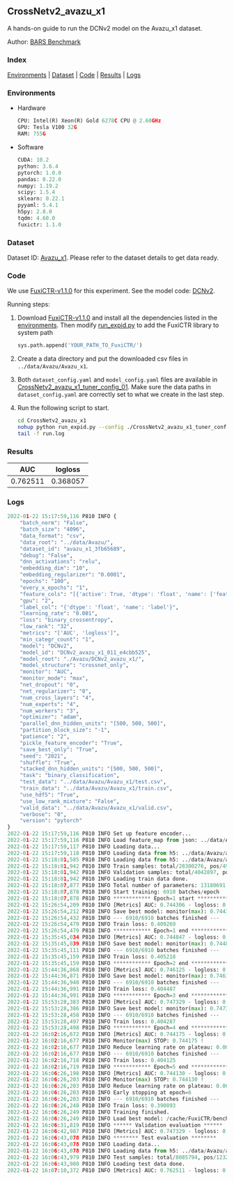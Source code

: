 ## CrossNetv2_avazu_x1

A hands-on guide to run the DCNv2 model on the Avazu_x1 dataset.

Author: [BARS Benchmark](https://github.com/reczoo/BARS/blob/main/CITATION)

### Index
[Environments](#Environments) | [Dataset](#Dataset) | [Code](#Code) | [Results](#Results) | [Logs](#Logs)

### Environments
+ Hardware

  ```python
  CPU: Intel(R) Xeon(R) Gold 6278C CPU @ 2.60GHz
  GPU: Tesla V100 32G
  RAM: 755G

  ```

+ Software

  ```python
  CUDA: 10.2
  python: 3.6.4
  pytorch: 1.0.0
  pandas: 0.22.0
  numpy: 1.19.2
  scipy: 1.5.4
  sklearn: 0.22.1
  pyyaml: 5.4.1
  h5py: 2.8.0
  tqdm: 4.60.0
  fuxictr: 1.1.0

  ```

### Dataset
Dataset ID: [Avazu_x1](https://github.com/reczoo/Datasets/tree/main/Avazu/Avazu_x1). Please refer to the dataset details to get data ready.

### Code

We use [FuxiCTR-v1.1.0](https://github.com/reczoo/FuxiCTR/tree/v1.1.0) for this experiment. See the model code: [DCNv2](https://github.com/reczoo/FuxiCTR/blob/v1.1.0/fuxictr/pytorch/models/DCNv2.py).

Running steps:

1. Download [FuxiCTR-v1.1.0](https://github.com/reczoo/FuxiCTR/archive/refs/tags/v1.1.0.zip) and install all the dependencies listed in the [environments](#environments). Then modify [run_expid.py](./run_expid.py#L5) to add the FuxiCTR library to system path
    
    ```python
    sys.path.append('YOUR_PATH_TO_FuxiCTR/')
    ```

2. Create a data directory and put the downloaded csv files in `../data/Avazu/Avazu_x1`.

3. Both `dataset_config.yaml` and `model_config.yaml` files are available in [CrossNetv2_avazu_x1_tuner_config_01](./CrossNetv2_avazu_x1_tuner_config_01). Make sure the data paths in `dataset_config.yaml` are correctly set to what we create in the last step.

4. Run the following script to start.

    ```bash
    cd CrossNetv2_avazu_x1
    nohup python run_expid.py --config ./CrossNetv2_avazu_x1_tuner_config_01 --expid DCNv2_avazu_x1_011_e4cbb525 --gpu 0 > run.log &
    tail -f run.log
    ```

### Results

| AUC | logloss  |
|:--------------------:|:--------------------:|
| 0.762511 | 0.368057  |


### Logs
```python
2022-01-22 15:17:59,116 P810 INFO {
    "batch_norm": "False",
    "batch_size": "4096",
    "data_format": "csv",
    "data_root": "../data/Avazu/",
    "dataset_id": "avazu_x1_3fb65689",
    "debug": "False",
    "dnn_activations": "relu",
    "embedding_dim": "10",
    "embedding_regularizer": "0.0001",
    "epochs": "100",
    "every_x_epochs": "1",
    "feature_cols": "[{'active': True, 'dtype': 'float', 'name': ['feat_1', 'feat_2', 'feat_3', 'feat_4', 'feat_5', 'feat_6', 'feat_7', 'feat_8', 'feat_9', 'feat_10', 'feat_11', 'feat_12', 'feat_13', 'feat_14', 'feat_15', 'feat_16', 'feat_17', 'feat_18', 'feat_19', 'feat_20', 'feat_21', 'feat_22'], 'type': 'categorical'}]",
    "gpu": "2",
    "label_col": "{'dtype': 'float', 'name': 'label'}",
    "learning_rate": "0.001",
    "loss": "binary_crossentropy",
    "low_rank": "32",
    "metrics": "['AUC', 'logloss']",
    "min_categr_count": "1",
    "model": "DCNv2",
    "model_id": "DCNv2_avazu_x1_011_e4cbb525",
    "model_root": "./Avazu/DCNv2_avazu_x1/",
    "model_structure": "crossnet_only",
    "monitor": "AUC",
    "monitor_mode": "max",
    "net_dropout": "0",
    "net_regularizer": "0",
    "num_cross_layers": "4",
    "num_experts": "4",
    "num_workers": "3",
    "optimizer": "adam",
    "parallel_dnn_hidden_units": "[500, 500, 500]",
    "partition_block_size": "-1",
    "patience": "2",
    "pickle_feature_encoder": "True",
    "save_best_only": "True",
    "seed": "2021",
    "shuffle": "True",
    "stacked_dnn_hidden_units": "[500, 500, 500]",
    "task": "binary_classification",
    "test_data": "../data/Avazu/Avazu_x1/test.csv",
    "train_data": "../data/Avazu/Avazu_x1/train.csv",
    "use_hdf5": "True",
    "use_low_rank_mixture": "False",
    "valid_data": "../data/Avazu/Avazu_x1/valid.csv",
    "verbose": "0",
    "version": "pytorch"
}
2022-01-22 15:17:59,116 P810 INFO Set up feature encoder...
2022-01-22 15:17:59,116 P810 INFO Load feature_map from json: ../data/Avazu/avazu_x1_3fb65689/feature_map.json
2022-01-22 15:17:59,117 P810 INFO Loading data...
2022-01-22 15:17:59,118 P810 INFO Loading data from h5: ../data/Avazu/avazu_x1_3fb65689/train.h5
2022-01-22 15:18:01,585 P810 INFO Loading data from h5: ../data/Avazu/avazu_x1_3fb65689/valid.h5
2022-01-22 15:18:01,942 P810 INFO Train samples: total/28300276, pos/4953382, neg/23346894, ratio/17.50%, blocks/1
2022-01-22 15:18:01,942 P810 INFO Validation samples: total/4042897, pos/678699, neg/3364198, ratio/16.79%, blocks/1
2022-01-22 15:18:01,942 P810 INFO Loading train data done.
2022-01-22 15:18:07,877 P810 INFO Total number of parameters: 13180691.
2022-01-22 15:18:07,878 P810 INFO Start training: 6910 batches/epoch
2022-01-22 15:18:07,878 P810 INFO ************ Epoch=1 start ************
2022-01-22 15:26:54,209 P810 INFO [Metrics] AUC: 0.744306 - logloss: 0.398425
2022-01-22 15:26:54,212 P810 INFO Save best model: monitor(max): 0.744306
2022-01-22 15:26:54,432 P810 INFO --- 6910/6910 batches finished ---
2022-01-22 15:26:54,479 P810 INFO Train loss: 0.409269
2022-01-22 15:26:54,479 P810 INFO ************ Epoch=1 end ************
2022-01-22 15:35:45,034 P810 INFO [Metrics] AUC: 0.744847 - logloss: 0.396355
2022-01-22 15:35:45,039 P810 INFO Save best model: monitor(max): 0.744847
2022-01-22 15:35:45,111 P810 INFO --- 6910/6910 batches finished ---
2022-01-22 15:35:45,159 P810 INFO Train loss: 0.405218
2022-01-22 15:35:45,159 P810 INFO ************ Epoch=2 end ************
2022-01-22 15:44:36,868 P810 INFO [Metrics] AUC: 0.746125 - logloss: 0.397151
2022-01-22 15:44:36,871 P810 INFO Save best model: monitor(max): 0.746125
2022-01-22 15:44:36,948 P810 INFO --- 6910/6910 batches finished ---
2022-01-22 15:44:36,991 P810 INFO Train loss: 0.404487
2022-01-22 15:44:36,991 P810 INFO ************ Epoch=3 end ************
2022-01-22 15:53:28,383 P810 INFO [Metrics] AUC: 0.747329 - logloss: 0.396326
2022-01-22 15:53:28,386 P810 INFO Save best model: monitor(max): 0.747329
2022-01-22 15:53:28,458 P810 INFO --- 6910/6910 batches finished ---
2022-01-22 15:53:28,497 P810 INFO Train loss: 0.404287
2022-01-22 15:53:28,498 P810 INFO ************ Epoch=4 end ************
2022-01-22 16:02:16,672 P810 INFO [Metrics] AUC: 0.744175 - logloss: 0.396730
2022-01-22 16:02:16,677 P810 INFO Monitor(max) STOP: 0.744175 !
2022-01-22 16:02:16,677 P810 INFO Reduce learning rate on plateau: 0.000100
2022-01-22 16:02:16,677 P810 INFO --- 6910/6910 batches finished ---
2022-01-22 16:02:16,718 P810 INFO Train loss: 0.404125
2022-01-22 16:02:16,719 P810 INFO ************ Epoch=5 end ************
2022-01-22 16:06:26,198 P810 INFO [Metrics] AUC: 0.744130 - logloss: 0.397730
2022-01-22 16:06:26,203 P810 INFO Monitor(max) STOP: 0.744130 !
2022-01-22 16:06:26,203 P810 INFO Reduce learning rate on plateau: 0.000010
2022-01-22 16:06:26,203 P810 INFO Early stopping at epoch=6
2022-01-22 16:06:26,203 P810 INFO --- 6910/6910 batches finished ---
2022-01-22 16:06:26,248 P810 INFO Train loss: 0.390893
2022-01-22 16:06:26,249 P810 INFO Training finished.
2022-01-22 16:06:26,249 P810 INFO Load best model: /cache/FuxiCTR/benchmarks/Avazu/DCNv2_avazu_x1/avazu_x1_3fb65689/DCNv2_avazu_x1_011_e4cbb525.model
2022-01-22 16:06:31,819 P810 INFO ****** Validation evaluation ******
2022-01-22 16:06:42,987 P810 INFO [Metrics] AUC: 0.747329 - logloss: 0.396326
2022-01-22 16:06:43,078 P810 INFO ******** Test evaluation ********
2022-01-22 16:06:43,078 P810 INFO Loading data...
2022-01-22 16:06:43,078 P810 INFO Loading data from h5: ../data/Avazu/avazu_x1_3fb65689/test.h5
2022-01-22 16:06:43,979 P810 INFO Test samples: total/8085794, pos/1232985, neg/6852809, ratio/15.25%, blocks/1
2022-01-22 16:06:43,980 P810 INFO Loading test data done.
2022-01-22 16:07:10,372 P810 INFO [Metrics] AUC: 0.762511 - logloss: 0.368057

```
